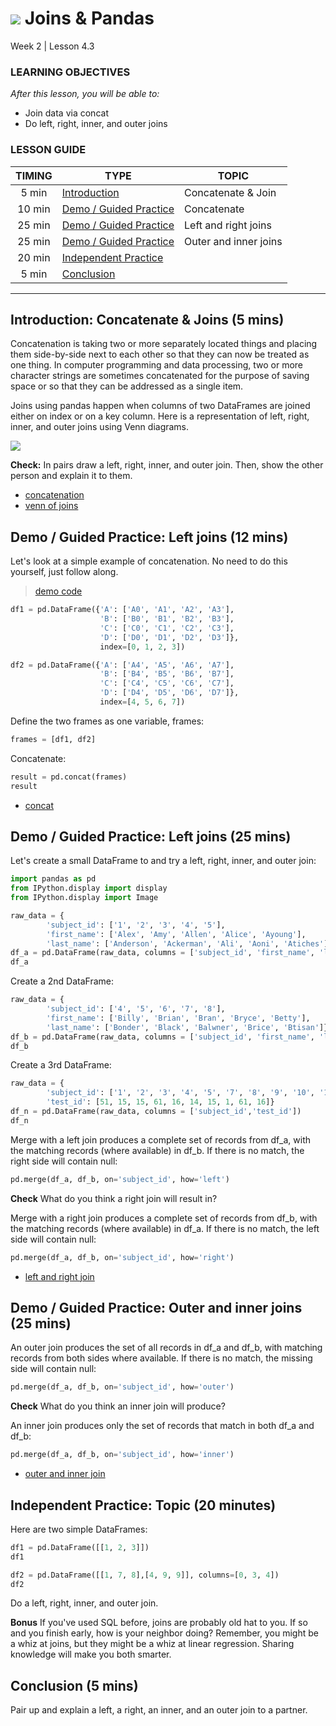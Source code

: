 # ![](https://ga-dash.s3.amazonaws.com/production/assets/logo-9f88ae6c9c3871690e33280fcf557f33.png) Joins & Pandas
Week 2 | Lesson 4.3

### LEARNING OBJECTIVES
*After this lesson, you will be able to:*
- Join data via concat
- Do left, right, inner, and outer joins

### LESSON GUIDE
| TIMING  | TYPE  | TOPIC  |
|:-:|---|---|
| 5 min  | [Introduction](#introduction)   | Concatenate & Join  |
| 10 min  | [Demo / Guided Practice](#demo)  | Concatenate  |
| 25 min  | [Demo / Guided Practice](#demo)  | Left and right joins  |
| 25 min  | [Demo / Guided Practice](#demo)  | Outer and inner joins  |
| 20 min  | [Independent Practice](#ind-practice)  |   |
| 5 min  | [Conclusion](#conclusion)  |  |

---

<a name="Concatenate & Join"></a>
## Introduction: Concatenate & Joins (5 mins)

Concatenation is taking two or more separately located things and placing them side-by-side next to each other so that they can now be treated as one thing. In computer programming and data processing, two or more character strings are sometimes concatenated for the purpose of saving space or so that they can be addressed as a single item.

Joins using pandas happen when columns of two DataFrames are joined either on index or on a key column. Here is a representation of left, right, inner, and outer joins using Venn diagrams.

![](./assets/images/Joins.png)

**Check:** In pairs draw a left, right, inner, and outer join. Then, show the other person and explain it to them.

- [concatenation](http://whatis.techtarget.com/definition/concatenation-concatenate-concatenating)
- [venn of joins](http://www.bogotobogo.com/php/images/mysql-join/Joins.png)



<a name="Concatenate"></a>
## Demo / Guided Practice: Left joins (12 mins)

Let's look at a simple example of concatenation. No need to do this yourself, just follow along.

> [demo code](./code/w2-4.3-demo.ipynb)

```Python
df1 = pd.DataFrame({'A': ['A0', 'A1', 'A2', 'A3'],
                    'B': ['B0', 'B1', 'B2', 'B3'],
                    'C': ['C0', 'C1', 'C2', 'C3'],
                    'D': ['D0', 'D1', 'D2', 'D3']},
                    index=[0, 1, 2, 3])
```

```Python
df2 = pd.DataFrame({'A': ['A4', 'A5', 'A6', 'A7'],
                    'B': ['B4', 'B5', 'B6', 'B7'],
                    'C': ['C4', 'C5', 'C6', 'C7'],
                    'D': ['D4', 'D5', 'D6', 'D7']},
                    index=[4, 5, 6, 7])
```

Define the two frames as one variable, frames:

```Python
frames = [df1, df2]
```

Concatenate:

```Python
result = pd.concat(frames)
result
```

- [concat](http://pandas.pydata.org/pandas-docs/stable/pandas.pdf)


<a name="Left and right joins"></a>
## Demo / Guided Practice: Left joins (25 mins)

Let's create a small DataFrame to and try a left, right, inner, and outer join:

```Python
import pandas as pd
from IPython.display import display
from IPython.display import Image
```

```Python
raw_data = {
        'subject_id': ['1', '2', '3', '4', '5'],
        'first_name': ['Alex', 'Amy', 'Allen', 'Alice', 'Ayoung'],
        'last_name': ['Anderson', 'Ackerman', 'Ali', 'Aoni', 'Atiches']}
df_a = pd.DataFrame(raw_data, columns = ['subject_id', 'first_name', 'last_name'])
df_a
```

Create a 2nd DataFrame:

```Python
raw_data = {
        'subject_id': ['4', '5', '6', '7', '8'],
        'first_name': ['Billy', 'Brian', 'Bran', 'Bryce', 'Betty'],
        'last_name': ['Bonder', 'Black', 'Balwner', 'Brice', 'Btisan']}
df_b = pd.DataFrame(raw_data, columns = ['subject_id', 'first_name', 'last_name'])
df_b
```

Create a 3rd DataFrame:

```Python
raw_data = {
        'subject_id': ['1', '2', '3', '4', '5', '7', '8', '9', '10', '11'],
        'test_id': [51, 15, 15, 61, 16, 14, 15, 1, 61, 16]}
df_n = pd.DataFrame(raw_data, columns = ['subject_id','test_id'])
df_n
```

Merge with a left join produces a complete set of records from
df_a, with the matching records (where available) in df_b. If there is no
match, the right side will contain null:

```Python
pd.merge(df_a, df_b, on='subject_id', how='left')
```

**Check** What do you think a right join will result in?

Merge with a right join produces a complete set of records from
df_b, with the matching records (where available) in df_a. If there is no
match, the left side will contain null:

```Python
pd.merge(df_a, df_b, on='subject_id', how='right')
```

- [left and right join](http://chrisalbon.com/python/pandas_join_merge_dataframe.html)



<a name="Outer and inner joins"></a>
## Demo / Guided Practice: Outer and inner joins (25 mins)

An outer join produces the set of all records in df_a and df_b, with matching records from both sides where available. If there is no match, the missing side will contain null:

```Python
pd.merge(df_a, df_b, on='subject_id', how='outer')
```

**Check** What do you think an inner join will produce?

An inner join produces only the set of records that match in both df_a and df_b:

```Python
pd.merge(df_a, df_b, on='subject_id', how='inner')
```

- [outer and inner join](http://chrisalbon.com/python/pandas_join_merge_dataframe.html)



<a name="ind-practice"></a>
## Independent Practice: Topic (20 minutes)

Here are two simple DataFrames:

```Python
df1 = pd.DataFrame([[1, 2, 3]])
df1
```

```Python
df2 = pd.DataFrame([[1, 7, 8],[4, 9, 9]], columns=[0, 3, 4])
df2
```

Do a left, right, inner, and outer join.

**Bonus**  If you've used SQL before, joins are probably old hat to you. If so and you finish
early, how is your neighbor doing? Remember, you might be a whiz at joins, but
they might be a whiz at linear regression. Sharing knowledge will make you
both smarter.


<a name="conclusion"></a>
## Conclusion (5 mins)
Pair up and explain a left, a right, an inner, and an outer join to a partner.
